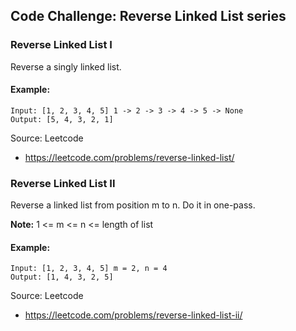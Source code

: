 ## Code Challenge: Reverse Linked List series

### Reverse Linked List I
Reverse a singly linked list.

#### Example:
```
Input: [1, 2, 3, 4, 5] 1 -> 2 -> 3 -> 4 -> 5 -> None
Output: [5, 4, 3, 2, 1]
```

Source: Leetcode
* https://leetcode.com/problems/reverse-linked-list/

### Reverse Linked List II
Reverse a linked list from position m to n. Do it in one-pass.

**Note:** 1 <= m <= n <= length of list

#### Example:
```
Input: [1, 2, 3, 4, 5] m = 2, n = 4
Output: [1, 4, 3, 2, 5]
```

Source: Leetcode
* https://leetcode.com/problems/reverse-linked-list-ii/